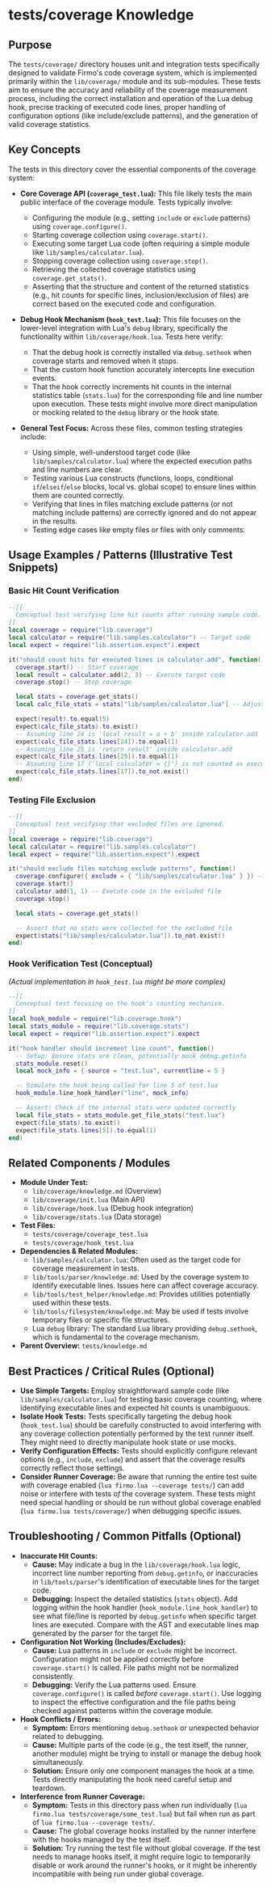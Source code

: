 # tests/coverage Knowledge

## Purpose

The `tests/coverage/` directory houses unit and integration tests specifically designed to validate Firmo's code coverage system, which is implemented primarily within the `lib/coverage/` module and its sub-modules. These tests aim to ensure the accuracy and reliability of the coverage measurement process, including the correct installation and operation of the Lua debug hook, precise tracking of executed code lines, proper handling of configuration options (like include/exclude patterns), and the generation of valid coverage statistics.

## Key Concepts

The tests in this directory cover the essential components of the coverage system:

- **Core Coverage API (`coverage_test.lua`):** This file likely tests the main public interface of the coverage module. Tests typically involve:
    - Configuring the module (e.g., setting `include` or `exclude` patterns) using `coverage.configure()`.
    - Starting coverage collection using `coverage.start()`.
    - Executing some target Lua code (often requiring a simple module like `lib/samples/calculator.lua`).
    - Stopping coverage collection using `coverage.stop()`.
    - Retrieving the collected coverage statistics using `coverage.get_stats()`.
    - Asserting that the structure and content of the returned statistics (e.g., hit counts for specific lines, inclusion/exclusion of files) are correct based on the executed code and configuration.

- **Debug Hook Mechanism (`hook_test.lua`):** This file focuses on the lower-level integration with Lua's `debug` library, specifically the functionality within `lib/coverage/hook.lua`. Tests here verify:
    - That the debug hook is correctly installed via `debug.sethook` when coverage starts and removed when it stops.
    - That the custom hook function accurately intercepts line execution events.
    - That the hook correctly increments hit counts in the internal statistics table (`stats.lua`) for the corresponding file and line number upon execution.
    These tests might involve more direct manipulation or mocking related to the `debug` library or the hook state.

- **General Test Focus:** Across these files, common testing strategies include:
    - Using simple, well-understood target code (like `lib/samples/calculator.lua`) where the expected execution paths and line numbers are clear.
    - Testing various Lua constructs (functions, loops, conditional `if`/`elseif`/`else` blocks, local vs. global scope) to ensure lines within them are counted correctly.
    - Verifying that lines in files matching exclude patterns (or not matching include patterns) are correctly ignored and do not appear in the results.
    - Testing edge cases like empty files or files with only comments.

## Usage Examples / Patterns (Illustrative Test Snippets)

### Basic Hit Count Verification

```lua
--[[
  Conceptual test verifying line hit counts after running sample code.
]]
local coverage = require("lib.coverage")
local calculator = require("lib.samples.calculator") -- Target code
local expect = require("lib.assertion.expect").expect

it("should count hits for executed lines in calculator.add", function()
  coverage.start() -- Start coverage
  local result = calculator.add(2, 3) -- Execute target code
  coverage.stop() -- Stop coverage

  local stats = coverage.get_stats()
  local calc_file_stats = stats["lib/samples/calculator.lua"] -- Adjust path as needed

  expect(result).to.equal(5)
  expect(calc_file_stats).to.exist()
  -- Assuming line 24 is 'local result = a + b' inside calculator.add
  expect(calc_file_stats.lines[24]).to.equal(1)
  -- Assuming line 25 is 'return result' inside calculator.add
  expect(calc_file_stats.lines[25]).to.equal(1)
  -- Assuming line 17 ('local calculator = {}') is not counted as executable by parser
  expect(calc_file_stats.lines[17]).to_not.exist()
end)
```

### Testing File Exclusion

```lua
--[[
  Conceptual test verifying that excluded files are ignored.
]]
local coverage = require("lib.coverage")
local calculator = require("lib.samples.calculator")
local expect = require("lib.assertion.expect").expect

it("should exclude files matching exclude patterns", function()
  coverage.configure({ exclude = { "lib/samples/calculator.lua" } }) -- Exclude the calculator
  coverage.start()
  calculator.add(1, 1) -- Execute code in the excluded file
  coverage.stop()

  local stats = coverage.get_stats()

  -- Assert that no stats were collected for the excluded file
  expect(stats["lib/samples/calculator.lua"]).to_not.exist()
end)
```

### Hook Verification Test (Conceptual)

*(Actual implementation in `hook_test.lua` might be more complex)*
```lua
--[[
  Conceptual test focusing on the hook's counting mechanism.
]]
local hook_module = require("lib.coverage.hook")
local stats_module = require("lib.coverage.stats")
local expect = require("lib.assertion.expect").expect

it("hook handler should increment line count", function()
  -- Setup: Ensure stats are clean, potentially mock debug.getinfo
  stats_module.reset()
  local mock_info = { source = "test.lua", currentline = 5 }

  -- Simulate the hook being called for line 5 of test.lua
  hook_module.line_hook_handler("line", mock_info)

  -- Assert: Check if the internal stats were updated correctly
  local file_stats = stats_module.get_file_stats("test.lua")
  expect(file_stats).to.exist()
  expect(file_stats.lines[5]).to.equal(1)
end)
```

## Related Components / Modules

- **Module Under Test:**
    - `lib/coverage/knowledge.md` (Overview)
    - `lib/coverage/init.lua` (Main API)
    - `lib/coverage/hook.lua` (Debug hook integration)
    - `lib/coverage/stats.lua` (Data storage)
- **Test Files:**
    - `tests/coverage/coverage_test.lua`
    - `tests/coverage/hook_test.lua`
- **Dependencies & Related Modules:**
    - `lib/samples/calculator.lua`: Often used as the target code for coverage measurement in tests.
    - `lib/tools/parser/knowledge.md`: Used by the coverage system to identify executable lines. Issues here can affect coverage accuracy.
    - `lib/tools/test_helper/knowledge.md`: Provides utilities potentially used within these tests.
    - `lib/tools/filesystem/knowledge.md`: May be used if tests involve temporary files or specific file structures.
    - Lua `debug` library: The standard Lua library providing `debug.sethook`, which is fundamental to the coverage mechanism.
- **Parent Overview:** `tests/knowledge.md`

## Best Practices / Critical Rules (Optional)

- **Use Simple Targets:** Employ straightforward sample code (like `lib/samples/calculator.lua`) for testing basic coverage counting, where identifying executable lines and expected hit counts is unambiguous.
- **Isolate Hook Tests:** Tests specifically targeting the debug hook (`hook_test.lua`) should be carefully constructed to avoid interfering with any coverage collection potentially performed by the test runner itself. They might need to directly manipulate hook state or use mocks.
- **Verify Configuration Effects:** Tests should explicitly configure relevant options (e.g., `include`, `exclude`) and assert that the coverage results correctly reflect those settings.
- **Consider Runner Coverage:** Be aware that running the entire test suite *with* coverage enabled (`lua firmo.lua --coverage tests/`) can add noise or interfere with tests *of* the coverage system. These tests might need special handling or should be run without global coverage enabled (`lua firmo.lua tests/coverage/`) when debugging specific issues.

## Troubleshooting / Common Pitfalls (Optional)

- **Inaccurate Hit Counts:**
    - **Cause:** May indicate a bug in the `lib/coverage/hook.lua` logic, incorrect line number reporting from `debug.getinfo`, or inaccuracies in `lib/tools/parser`'s identification of executable lines for the target code.
    - **Debugging:** Inspect the detailed statistics (`stats` object). Add logging within the hook handler (`hook_module.line_hook_handler`) to see what file/line is reported by `debug.getinfo` when specific target lines are executed. Compare with the AST and executable lines map generated by the parser for the target file.
- **Configuration Not Working (Includes/Excludes):**
    - **Cause:** Lua patterns in `include` or `exclude` might be incorrect. Configuration might not be applied correctly before `coverage.start()` is called. File paths might not be normalized consistently.
    - **Debugging:** Verify the Lua patterns used. Ensure `coverage.configure()` is called *before* `coverage.start()`. Use logging to inspect the effective configuration and the file paths being checked against patterns within the coverage module.
- **Hook Conflicts / Errors:**
    - **Symptom:** Errors mentioning `debug.sethook` or unexpected behavior related to debugging.
    - **Cause:** Multiple parts of the code (e.g., the test itself, the runner, another module) might be trying to install or manage the debug hook simultaneously.
    - **Solution:** Ensure only one component manages the hook at a time. Tests directly manipulating the hook need careful setup and teardown.
- **Interference from Runner Coverage:**
    - **Symptom:** Tests in this directory pass when run individually (`lua firmo.lua tests/coverage/some_test.lua`) but fail when run as part of `lua firmo.lua --coverage tests/`.
    - **Cause:** The global coverage hooks installed by the runner interfere with the hooks managed by the test itself.
    - **Solution:** Try running the test file without global coverage. If the test needs to manage hooks itself, it might require logic to temporarily disable or work around the runner's hooks, or it might be inherently incompatible with being run under global coverage.
